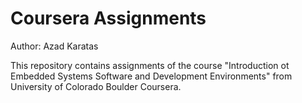 # Coursera Assignments

Author: Azad Karatas

This repository contains assignments of the course "Introduction ot Embedded Systems Software and Development Environments" from University of Colorado Boulder Coursera.
